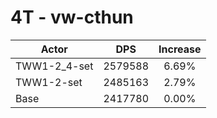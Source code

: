 # 4T - vw-cthun
| Actor | DPS | Increase |
|---|:---:|:---:|
|TWW1-2_4-set|2579588|6.69%|
|TWW1-2-set|2485163|2.79%|
|Base|2417780|0.00%|
